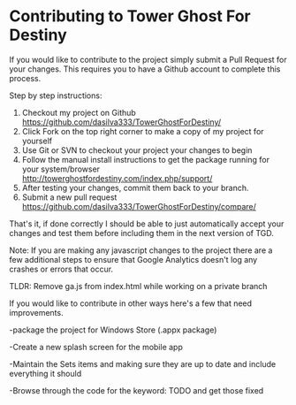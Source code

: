 # Contributing to Tower Ghost For Destiny

If you would like to contribute to the project simply submit a Pull Request for your changes. This requires you to have a Github account to complete this process.

Step by step instructions:

1. Checkout my project on Github
https://github.com/dasilva333/TowerGhostForDestiny/
2. Click Fork on the top right corner to make a copy of my project for yourself
3. Use Git or SVN to checkout your project your changes to begin 
4. Follow the manual install instructions to get the package running for your system/browser
http://towerghostfordestiny.com/index.php/support/
5. After testing your changes, commit them back to your branch.
6. Submit a new pull request https://github.com/dasilva333/TowerGhostForDestiny/compare/

That's it, if done correctly I should be able to just automatically accept your changes and test them before including them in the next version of TGD.

Note: If you are making any javascript changes to the project there are a few additional steps to ensure that Google Analytics doesn't log any crashes or errors that occur.

TLDR: Remove ga.js from index.html while working on a private branch

If you would like to contribute in other ways here's a few that need improvements.

-package the project for Windows Store (.appx package)

-Create a new splash screen for the mobile app

-Maintain the Sets items and making sure they are up to date and include everything it should

-Browse through the code for the keyword: TODO and get those fixed
